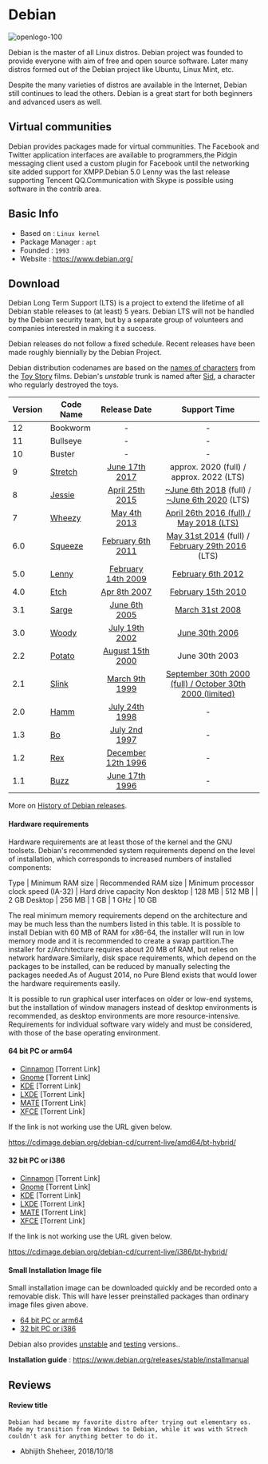 # Debian

![openlogo-100](https://www.debian.org/logos/openlogo.svg)

Debian is the master of all Linux distros. Debian project was founded to provide everyone with aim of free and open source software. Later many distros formed out of the Debian project like Ubuntu, Linux Mint, etc.

Despite the many varieties of distros are available in the Internet, Debian still continues to lead the others. Debian is a great start for both beginners and advanced users as well.

## Virtual communities

Debian provides packages made for virtual communities. The Facebook and Twitter application interfaces are available to programmers,the Pidgin messaging client used a custom plugin for Facebook until the networking site added support for XMPP.Debian 5.0 Lenny was the last release supporting Tencent QQ.Communication with Skype is possible using software in the contrib area.
 
## Basic Info

* Based on : `Linux kernel`
* Package Manager : `apt` 
* Founded : `1993`
* Website : https://www.debian.org/

## Download

Debian Long Term Support (LTS) is a project to extend the lifetime of all Debian stable releases to (at least) 5 years. Debian LTS will not be handled by the Debian security team, but by a separate group of volunteers and companies interested in making it a success.

Debian releases do not follow a fixed schedule. Recent releases have been made roughly biennially by the Debian Project.

Debian distribution codenames are based on the [names of characters](https://en.wikipedia.org/wiki/List_of_Toy_Story_characters) from the [Toy Story](https://en.wikipedia.org/wiki/Toy_Story_(franchise)) films. Debian's *unstable* trunk is named after [Sid](https://en.wikipedia.org/wiki/List_of_Toy_Story_characters#Sid_Phillips), a character who regularly destroyed the toys.

| Version | Code Name                                        |                         Release Date                         |                         Support Time                         |
| ------- | ------------------------------------------------ | :----------------------------------------------------------: | :----------------------------------------------------------: |
| 12      | Bookworm                                         |                              -                               |                              -                               |
| 11      | Bullseye                                         |                              -                               |                              -                               |
| 10      | Buster                                           |                              -                               |                              -                               |
| 9       | [Stretch](https://wiki.debian.org/DebianStretch) | [June 17th 2017](https://www.debian.org/News/2017/20170617)  |           approx. 2020 (full) / approx. 2022 (LTS)           |
| 8       | [Jessie](https://wiki.debian.org/DebianJessie)   | [April 25th 2015](https://www.debian.org/News/2015/20150426) | [~June 6th 2018](https://www.debian.org/security/faq#lifespan) (full) / [~June 6th 2020](https://wiki.debian.org/LTS) (LTS) |
| 7       | [Wheezy](https://wiki.debian.org/DebianWheezy)   |  [May 4th 2013](https://www.debian.org/News/2013/20130504)   | [April 26th 2016 (full) / May 2018 (LTS)](https://www.debian.org/News/2018/20180601) |
| 6.0     | [Squeeze](https://wiki.debian.org/DebianSqueeze) | [February 6th 2011](https://www.debian.org/News/2011/20110205a) | [May 31st 2014](https://www.debian.org/security/2014/dsa-2907) (full) / [February 29th 2016](https://www.debian.org/News/2014/20140424.html) (LTS) |
| 5.0     | [Lenny](https://wiki.debian.org/DebianLenny)     | [February 14th 2009](https://www.debian.org/News/2009/20090214) | [February 6th 2012](https://lists.debian.org/debian-security-announce/2011/msg00238.html) |
| 4.0     | [Etch](https://wiki.debian.org/DebianEtch)       |  [Apr 8th 2007](https://www.debian.org/News/2007/20070408)   | [February 15th 2010](https://www.debian.org/News/2010/20100121) |
| 3.1     | [Sarge](https://wiki.debian.org/DebianSarge)     |  [June 6th 2005](https://www.debian.org/News/2005/20050606)  | [March 31st 2008](https://www.debian.org/News/2008/20080229) |
| 3.0     | [Woody](https://wiki.debian.org/DebianWoody)     | [July 19th 2002](https://www.debian.org/News/2002/20020719)  | [June 30th 2006](https://www.debian.org/News/2006/20060601)  |
| 2.2     | [Potato](https://wiki.debian.org/DebianPotato)   | [August 15th 2000](https://www.debian.org/News/2000/20000815) |                        June 30th 2003                        |
| 2.1     | [Slink](https://wiki.debian.org/DebianSlink)     | [March 9th 1999](https://www.debian.org/News/1999/19990309)  | [September 30th 2000 (full) / October 30th 2000 (limited)](https://lists.debian.org/debian-security-announce/2000/msg00043.html) |
| 2.0     | [Hamm](https://wiki.debian.org/DebianHamm)       | [July 24th 1998](https://www.debian.org/News/1998/19980724)  |                              -                               |
| 1.3     | [Bo](https://wiki.debian.org/DebianBo)           |  [July 2nd 1997](https://www.debian.org/News/1997/19970602)  |                              -                               |
| 1.2     | [Rex](https://wiki.debian.org/DebianRex)         | [December 12th 1996](https://lists.debian.org/debian-announce/1996/msg00026.html) |                              -                               |
| 1.1     | [Buzz](https://wiki.debian.org/DebianBuzz)       | [June 17th 1996](https://lists.debian.org/debian-announce/1996/msg00021.html) |                              -                               |

More on [History of Debian releases](https://www.debian.org/doc/manuals/project-history/ch-releases.en.html).
#### Hardware requirements
Hardware requirements are at least those of the kernel and the GNU toolsets. Debian's recommended system requirements depend on the level of installation, which corresponds to increased numbers of installed components:

Type        |	Minimum RAM size |	Recommended RAM size |	Minimum processor clock speed (IA-32) |	Hard drive capacity
Non desktop |	128 MB           |	512 MB 	             |	                                      |    2 GB
Desktop     |	256 MB           |	1 GB                 |	1 GHz                                 |	   10 GB 

The real minimum memory requirements depend on the architecture and may be much less than the numbers listed in this table. It is possible to install Debian with 60 MB of RAM for x86-64, the installer will run in low memory mode and it is recommended to create a swap partition.The installer for z/Architecture requires about 20 MB of RAM, but relies on network hardware.Similarly, disk space requirements, which depend on the packages to be installed, can be reduced by manually selecting the packages needed.As of August 2014, no Pure Blend exists that would lower the hardware requirements easily.

It is possible to run graphical user interfaces on older or low-end systems, but the installation of window managers instead of desktop environments is recommended, as desktop environments are more resource-intensive. Requirements for individual software vary widely and must be considered, with those of the base operating environment. 

#### 64 bit PC or arm64

- [Cinnamon](https://cdimage.debian.org/debian-cd/current-live/amd64/bt-hybrid/debian-live-9.5.0-amd64-cinnamon.iso.torrent) [Torrent Link]
- [Gnome](https://cdimage.debian.org/debian-cd/current-live/amd64/bt-hybrid/debian-live-9.5.0-amd64-gnome.iso.torrent) [Torrent Link]
- [KDE](https://cdimage.debian.org/debian-cd/current-live/amd64/bt-hybrid/debian-live-9.5.0-amd64-kde.iso.torrent) [Torrent Link]
- [LXDE](https://cdimage.debian.org/debian-cd/current-live/amd64/bt-hybrid/debian-live-9.5.0-amd64-lxde.iso.torrent) [Torrent Link]
- [MATE](https://cdimage.debian.org/debian-cd/current-live/amd64/bt-hybrid/debian-live-9.5.0-amd64-mate.iso.torrent) [Torrent Link]
- [XFCE](https://cdimage.debian.org/debian-cd/current-live/amd64/bt-hybrid/debian-live-9.5.0-amd64-xfce.iso.torrent) [Torrent Link]

If the link is not working use the URL given below.

https://cdimage.debian.org/debian-cd/current-live/amd64/bt-hybrid/

#### 32 bit PC or i386

- [Cinnamon](https://cdimage.debian.org/debian-cd/current-live/i386/bt-hybrid/debian-live-9.5.0-i386-cinnamon.iso.torrent) [Torrent Link]
- [Gnome](https://cdimage.debian.org/debian-cd/current-live/i386/bt-hybrid/debian-live-9.5.0-i386-gnome.iso.torrent) [Torrent Link]
- [KDE](https://cdimage.debian.org/debian-cd/current-live/i386/bt-hybrid/debian-live-9.5.0-i386-kde.iso.torrent) [Torrent Link]
- [LXDE](https://cdimage.debian.org/debian-cd/current-live/i386/bt-hybrid/debian-live-9.5.0-i386-lxde.iso.torrent) [Torrent Link]
- [MATE](https://cdimage.debian.org/debian-cd/current-live/i386/bt-hybrid/debian-live-9.5.0-i386-mate.iso.torrent) [Torrent Link]
- [XFCE](https://cdimage.debian.org/debian-cd/current-live/i386/bt-hybrid/debian-live-9.5.0-i386-xfce.iso.torrent) [Torrent Link]

If the link is not working use the URL given below.

https://cdimage.debian.org/debian-cd/current-live/i386/bt-hybrid/

#### Small Installation Image file

Small installation image can be downloaded quickly and be recorded onto a removable disk. This will have lesser preinstalled packages than ordinary image files given above.

- [64 bit PC or arm64](https://cdimage.debian.org/debian-cd/current/amd64/iso-cd/debian-9.5.0-amd64-netinst.iso)
- [32 bit PC or i386](https://cdimage.debian.org/debian-cd/current/i386/iso-cd/debian-9.5.0-i386-netinst.iso)

Debian also provides [unstable](https://wiki.debian.org/DebianUnstable) and [testing](https://wiki.debian.org/DebianTesting) versions..

**Installation guide** : https://www.debian.org/releases/stable/installmanual

## Reviews

#### Review title

```
Debian had became my favorite distro after trying out elementary os. Made my transition from Windows to Debian, while it was with Strech couldn't ask for anything better to do it.
```
- Abhijith Sheheer, 2018/10/18
